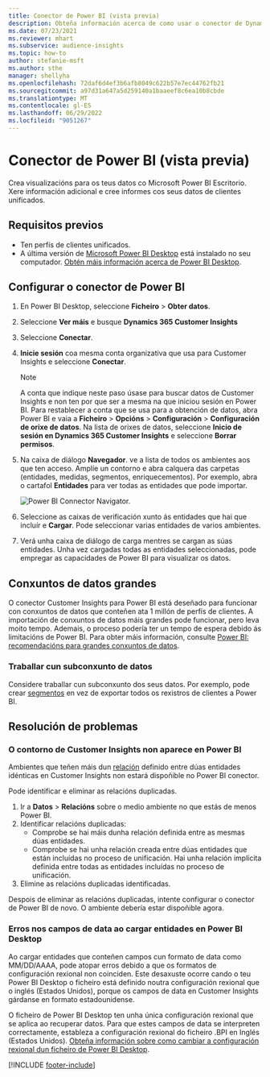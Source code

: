```yaml
---
title: Conector de Power BI (vista previa)
description: Obteña información acerca de como usar o conector de Dynamics 365 Customer Insights en Power BI.
ms.date: 07/23/2021
ms.reviewer: mhart
ms.subservice: audience-insights
ms.topic: how-to
author: stefanie-msft
ms.author: sthe
manager: shellyha
ms.openlocfilehash: 72daf6d4ef3b6afb8049c622b57e7ec44762fb21
ms.sourcegitcommit: a97d31a647a5d259140a1baaeef8c6ea10b8cbde
ms.translationtype: MT
ms.contentlocale: gl-ES
ms.lasthandoff: 06/29/2022
ms.locfileid: "9051267"
---
```

# <a name="power-bi-connector-preview"></a>Conector de Power BI (vista previa)

Crea visualizacións para os teus datos co Microsoft Power BI Escritorio. Xere información adicional e cree informes cos seus datos de clientes unificados.

## <a name="prerequisites"></a>Requisitos previos

- Ten perfís de clientes unificados.
- A última versión de [Microsoft Power BI Desktop](https://powerbi.microsoft.com/desktop/) está instalado no seu computador. [Obtén máis información acerca de Power BI Desktop](/power-bi/desktop-what-is-desktop).

## <a name="configure-the-connector-for-power-bi"></a>Configurar o conector de Power BI

1. En Power BI Desktop, seleccione **Ficheiro** > **Obter datos**.

1. Seleccione **Ver máis** e busque **Dynamics 365 Customer Insights**

1. Seleccione **Conectar**.

1. **Inicie sesión** coa mesma conta organizativa que usa para Customer Insights e seleccione **Conectar**.
   > [!NOTE]
   > A conta que indique neste paso úsase para buscar datos de Customer Insights e non ten por que ser a mesma na que iniciou sesión en Power BI. Para restablecer a conta que se usa para a obtención de datos, abra Power BI e vaia a **Ficheiro** > **Opcións** > **Configuración** > **Configuración de orixe de datos**. Na lista de orixes de datos, seleccione **Inicio de sesión en Dynamics 365 Customer Insights** e seleccione **Borrar permisos**.  

1. Na caixa de diálogo **Navegador**. ve a lista de todos os ambientes aos que ten acceso. Amplíe un contorno e abra calquera das carpetas (entidades, medidas, segmentos, enriquecementos). Por exemplo, abra o cartafol **Entidades** para ver todas as entidades que pode importar.

   ![Power BI Connector Navigator.](media/power-bi-navigator.png "Power BI Connector Navigator")

1. Seleccione as caixas de verificación xunto ás entidades que hai que incluír e **Cargar**. Pode seleccionar varias entidades de varios ambientes.

1. Verá unha caixa de diálogo de carga mentres se cargan as súas entidades. Unha vez cargadas todas as entidades seleccionadas, pode empregar as capacidades de Power BI para visualizar os datos.

## <a name="large-data-sets"></a>Conxuntos de datos grandes

O conector Customer Insights para Power BI está deseñado para funcionar con conxuntos de datos que conteñen ata 1 millón de perfís de clientes. A importación de conxuntos de datos máis grandes pode funcionar, pero leva moito tempo. Ademais, o proceso podería ter un tempo de espera debido ás limitacións de Power BI. Para obter máis información, consulte [Power BI: recomendacións para grandes conxuntos de datos](/power-bi/admin/service-premium-what-is#large-datasets). 

### <a name="work-with-a-subset-of-data"></a>Traballar cun subconxunto de datos

Considere traballar cun subconxunto dos seus datos. Por exemplo, pode crear [segmentos](segments.md) en vez de exportar todos os rexistros de clientes a Power BI.

## <a name="troubleshooting"></a>Resolución de problemas

### <a name="customer-insights-environment-doesnt-show-in-power-bi"></a>O contorno de Customer Insights non aparece en Power BI

Ambientes que teñen máis dun [relación](relationships.md) definido entre dúas entidades idénticas en Customer Insights non estará dispoñible no Power BI conector.

Pode identificar e eliminar as relacións duplicadas.

1. Ir a **Datos** > **Relacións** sobre o medio ambiente no que estás de menos Power BI.
2. Identificar relacións duplicadas:
   - Comprobe se hai máis dunha relación definida entre as mesmas dúas entidades.
   - Comprobe se hai unha relación creada entre dúas entidades que están incluídas no proceso de unificación. Hai unha relación implícita definida entre todas as entidades incluídas no proceso de unificación.
3. Elimine as relacións duplicadas identificadas.

Despois de eliminar as relacións duplicadas, intente configurar o conector de Power BI de novo. O ambiente debería estar dispoñible agora.

### <a name="errors-on-date-fields-when-loading-entities-in-power-bi-desktop"></a>Erros nos campos de data ao cargar entidades en Power BI Desktop

Ao cargar entidades que conteñen campos cun formato de data como MM/DD/AAAA, pode atopar erros debido a que os formatos de configuración rexional non coinciden. Este desaxuste ocorre cando o teu Power BI Desktop o ficheiro está definido noutra configuración rexional que o inglés (Estados Unidos), porque os campos de data en Customer Insights gárdanse en formato estadounidense.

O ficheiro de Power BI Desktop ten unha única configuración rexional que se aplica ao recuperar datos. Para que estes campos de data se interpreten correctamente, estableza a configuración rexional do ficheiro .BPI en Inglés (Estados Unidos). [Obteña información sobre como cambiar a configuración rexional dun ficheiro de Power BI Desktop](/power-bi/fundamentals/supported-languages-countries-regions#choose-the-language-or-locale-of-power-bi-desktop).

[!INCLUDE [footer-include](includes/footer-banner.md)]

